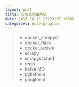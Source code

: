 ```yaml
---
layout: post
title: 分布式爬虫系统
date: 2016-10-11 23:23:07 +0800
categories: note program
---
```

> - docker_scrapyd
> - docker_flask
> - docker_weixin
> - scrapy
> - scrapydsched
> - redis
> - kafka MQ
> - pykafmini
> - pipgitmini

